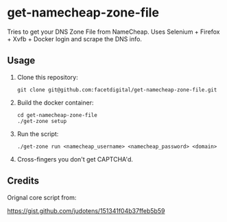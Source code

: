 # get-namecheap-zone-file

Tries to get your DNS Zone File from NameCheap. Uses Selenium + Firefox + Xvfb + Docker login and scrape the DNS info.

## Usage

1. Clone this repository:

    ```
    git clone git@github.com:facetdigital/get-namecheap-zone-file.git
    ```

2. Build the docker container:

    ```
    cd get-namecheap-zone-file
    ./get-zone setup
    ```

3. Run the script:

    ```
    ./get-zone run <namecheap_username> <namecheap_password> <domain>
    ```

4. Cross-fingers you don't get CAPTCHA'd.

## Credits

Orignal core script from:

https://gist.github.com/judotens/151341f04b37ffeb5b59
